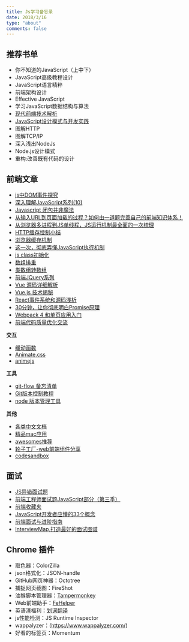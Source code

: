 ```yaml
---
title: Js学习备忘录
date: 2018/3/16
type: "about"
comments: false
---
```


## 推荐书单
- 你不知道的JavaScript（上中下）
- JavaScript高级教程设计
- JavaScript语言精粹
- 前端架构设计
- Effective JavaScript
- 学习JavaScript数据结构与算法
- [现代前端技术解析](https://zhaoluting.github.io/FE-technology/)
- [JavaScript设计模式与开发实践](https://zhaoluting.github.io/design-patterns/)
- 图解HTTP
- 图解TCP/IP
- 深入浅出NodeJs
- Node.js设计模式
- 重构:改善既有代码的设计


## 前端文章
- [js中DOM事件探究](https://segmentfault.com/a/1190000008942717?share_user=1030000009777101?utm_source=Wechat&utm_medium=shareLink&utm_campaign=socialShare)
- [深入理解JavaScript系列(10)](http://www.cnblogs.com/TomXu/archive/2012/01/12/2308594.html)
- [Javascript 闭包并非魔法](https://juejin.im/post/5abb5b5d5188255c2721fc02)
- [从输入URL到页面加载的过程？如何由一道题完善自己的前端知识体系！](https://zhuanlan.zhihu.com/p/34453198?group_id=957277540147056640)
- [从浏览器多进程到JS单线程，JS运行机制最全面的一次梳理](https://segmentfault.com/a/1190000012925872)
- [HTTP缓存控制小结](http://imweb.io/topic/5795dcb6fb312541492eda8c)
- [浏览器缓存机制](https://www.cnblogs.com/skynet/archive/2012/11/28/2792503.html)
- [这一次，彻底弄懂JavaScript执行机制](https://juejin.im/post/59e85eebf265da430d571f89)
- [js class初始化](https://github.com/firejune/class)
- [数组排重](https://github.com/esetnik/node-unique )
- [类数组转数组 ](https://github.com/jfhbrook/node-flatten )
- [前端JQuery系列](https://github.com/JsAaron/jQuery)
- [Vue 源码详细解析](https://github.com/Ma63d/vue-analysis)
- [Vue.js 技术揭秘](https://ustbhuangyi.github.io/vue-analysis/)
- [React事件系统和源码浅析](https://juejin.im/post/5bdf0741e51d456b8e1d60be)
- [30分钟，让你彻底明白Promise原理](https://segmentfault.com/a/1190000009478377?utm_source=tag-newest)
- [Webpack 4 和单页应用入门](https://github.com/wallstreetcn/webpack-and-spa-guide)
- [前端代码质量优化交流](https://juejin.im/post/5c7e1c326fb9a04a027b18c2)

**交互**
- [缓动函数](http://easings.net/zh-cn)
- [Animate.css](https://daneden.github.io/animate.css/)
- [animejs](http://animejs.com/)

**工具**
- [git-flow 备忘清单](https://danielkummer.github.io/git-flow-cheatsheet/index.zh_CN.html)
- [Git版本控制教程](https://www.git-tower.com/learn/git/ebook/cn/command-line/basics/working-on-your-project#start)
- [node 版本管理工具](https://www.npmjs.com/package/n)

**其他**
- [各类中文文档](https://docschina.org/)
- [精品mac应用](http://xclient.info/?t=32d61a0bac4308d1fe34cf2c3f3aeb5bf8f232f9)
- [awesomes推荐](https://www.awesomes.cn/)
- [轮子工厂-web前端组件分享](http://www.wheelsfactory.cn/#/)
- [codesandbox](https://codesandbox.io/)

## 面试
- [JS异错面试题](http://www.cnblogs.com/widget90/p/5751938.html)  
- [前端工程师面试题JavaScript部分（第三季）](http://www.cnblogs.com/wgdong/p/5288598.html)
- [前端收藏夹](http://collect.w3ctrain.com/)
- [JavaScript开发者应懂的33个概念](https://github.com/stephentian/33-js-concepts)
- [前端面试与进阶指南](https://www.cxymsg.com/)
- [InterviewMap,打造最好的面试图谱](https://yuchengkai.cn/docs/zh/)


## Chrome 插件
- 取色器：ColorZilla 
- json格式化：JSON-handle
- GitHub网页神器：Octotree
- 捕捉网页截图：FireShot
- 油猴脚本管理器：[Tampermonkey](https://tampermonkey.net/)
- Web前端助手：[FeHelper](https://github.com/zxlie/FeHelper)
- 英语渣福利：[划词翻译](https://github.com/Selection-Translator/crx-selection-translate)
- js性能检测：JS Runtime Inspector
- wappalyzer：(https://www.wappalyzer.com/)
- 好看的标签页：Momentum
